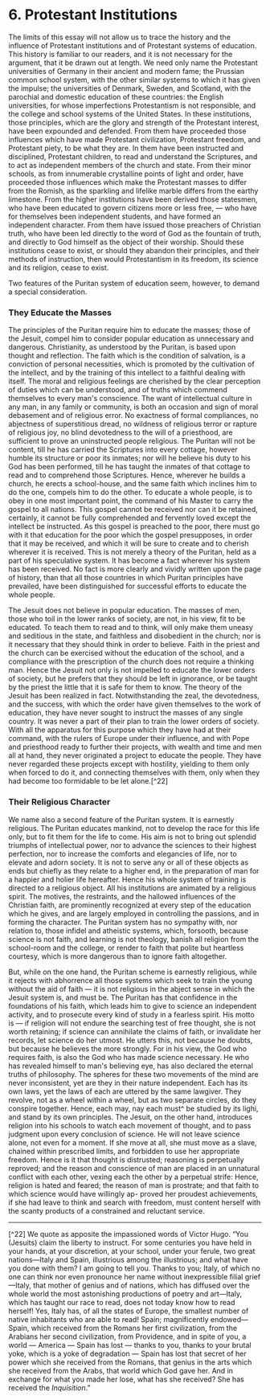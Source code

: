 # 6. Protestant Institutions

The limits of this essay will not allow us to trace the history and the influence of Protestant institutions and of Protestant systems of education. This history is familiar to our readers, and it is not necessary for the argument, that it be drawn out at length. We need only name the Protestant universities of Germany in their ancient and modern fame; the Prussian common school system, with the other similar systems to which it has given the impulse; the universities of Denmark, Sweden, and Scotland, with the parochial and domestic education of these countries: the English universities, for whose imperfections Protestantism is not responsible, and the college and school systems of the United States. In these institutions, those principles, which are the glory and strength of the Protestant interest, have been expounded and defended. From them have proceeded those influences which have made Protestant civilization, Protestant freedom, and Protestant piety, to be what they are. In them have been instructed and disciplined, Protestant children, to read and understand the Scriptures, and to act as independent members of the church and state. From their minor schools, as from innumerable crystalline points of light and order, have proceeded those influences which make the Protestant masses to differ from the Romish, as the sparkling and lifelike marble differs from the earthy limestone. From the higher institutions have been derived those statesmen, who have been educated to govern citizens more or less free, — who have for themselves been independent students, and have formed an independent character. From them have issued those preachers of Christian truth, who have been led directly to the word of God as the fountain of truth, and directly to God himself as the object of their worship. Should these institutions cease to exist, or should they abandon their principles, and their methods of instruction, then would Protestantism in its freedom, its science and its religion, cease to exist.

Two features of the Puritan system of education seem, however, to demand a special consideration.

### They Educate the Masses

The principles of the Puritan require him to educate the masses; those of the Jesuit, compel him to consider popular education as unnecessary and dangerous. Christianity, as understood by the Puritan, is based upon thought and reflection. The faith which is the condition of salvation, is a conviction of personal necessities, which is promoted by the cultivation of the intellect, and by the training of this intellect to a faithful dealing with itself. The moral and religious feelings are cherished by the clear perception of duties which can be understood, and of truths which commend themselves to every man's conscience. The want of intellectual culture in any man, in any family or community, is both an occasion and sign of moral debasement and of religious error. No exactness of formal compliances, no abjectness of superstitious dread, no wildness of religious terror or rapture of religious joy, no blind devotedness to the will of a priesthood, are sufficient to prove an uninstructed people religious. The Puritan will not be content, till he has carried the Scriptures into every cottage, however humble its structure or poor its inmates; nor will he believe his duty to his God has been performed, till he has taught the inmates of that cottage to read and to comprehend those Scriptures. Hence, wherever he builds a church, he erects a school-house, and the same faith which inclines him to do the one, compels him to do the other. To educate a whole people, is to obey in one most important point, the command of his Master to carry the gospel to all nations. This gospel cannot be received nor can it be retained, certainly, it cannot be fully comprehended and fervently loved except the intellect be instructed. As this gospel is preached to the poor, there must go with it that education for the poor which the gospel presupposes, in order that it may be received, and which it will be sure to create and to cherish wherever it is received. This is not merely a theory of the Puritan, held as a part of his speculative system. It has become a fact wherever his system has been received. No fact is more clearly and vividly written upon the page of history, than that all those countries in which Puritan principles have prevailed, have been distinguished for successful efforts to educate the whole people.

The Jesuit does not believe in popular education. The masses of men, those who toil in the lower ranks of society, are not, in his view, fit to be educated. To teach them to read and to think, will only make them uneasy and seditious in the state, and faithless and disobedient in the church; nor is it necessary that they should think in order to believe. Faith in the priest and the church can be exercised without the education of the school, and a compliance with the prescription of the church does not require a thinking man. Hence the Jesuit not only is not impelled to educate the lower orders of society, but he prefers that they should be left in ignorance, or be taught by the priest the little that it is safe for them to know. The theory of the Jesuit has been realized in fact. Notwithstanding the zeal, the devotedness, and the success, with which the order have given themselves to the work of education, they have never sought to instruct the masses of any single country. It was never a part of their plan to train the lower orders of society. With all the apparatus for this purpose which they have had at their command, with the rulers of Europe under their influence, and with Pope and priesthood ready to further their projects, with wealth and time and men all at hand, they never originated a project to educate the people. They have never regarded these projects except with hostility, yielding to them only when forced to do it, and connecting themselves with them, only when they had become too formidable to be let alone.[^22]

### Their Religious Character

We name also a second feature of the Puritan system. It is earnestly religious. The Puritan educates mankind, not to develop the race for this life only, but to fit them for the life to come. His aim is not to bring out splendid triumphs of intellectual power, nor to advance the sciences to their highest perfection, nor to increase the comforts and elegancies of life, nor to elevate and adorn society. It is not to serve any or all of these objects as ends but chiefly as they relate to a higher end, in the preparation of man for a happier and holier life hereafter. Hence his whole system of training is directed to a religious object. All his institutions are animated by a religious spirit. The motives, the restraints, and the hallowed influences of the Christian faith, are prominently recognized at every step of the education which he gives, and are largely employed in controlling the passions, and in forming the character. The Puritan system has no sympathy with, nor relation to, those infidel and atheistic systems, which, forsooth, because science is not faith, and learning is not theology, banish all religion from the school-room and the college, or render to faith that polite but heartless courtesy, which is more dangerous than to ignore faith altogether.

But, while on the one hand, the Puritan scheme is earnestly religious, while it rejects with abhorrence all those systems which seek to train the young without the aid of faith — it is not religious in the abject sense in which the Jesuit system is, and must be. The Puritan has that confidence in the foundations of his faith, which leads him to give to science an independent activity, and to prosecute every kind of study in a fearless spirit. His motto is — if religion will not endure the searching test of free thought, she is not worth retaining; if science can annihilate the claims of faith, or invalidate her records, let science do her utmost. He utters this, not because he doubts, but because he believes the more strongly. For in his view, the God who requires faith, is also the God who has made science necessary. He who has revealed himself to man's believing eye, has also declared the eternal truths of philosophy. The spheres for these two movements of the mind are never inconsistent, yet are they in their nature independent. Each has its own laws, yet the laws of each are uttered by the same lawgiver. They revolve, not as a wheel within a wheel, but as two separate circles, do they conspire together. Hence, each may, nay each must\^ be studied by its lighi, and stand by its own principles. The Jesuit, on the other hand, introduces religion into his schools to watch each movement of thought, and to pass judgment upon every conclusion of science. He will not leave science alone, not even for a moment. If she move at all, she must move as a slave, chained within prescribed limits, and forbidden to use her appropriate freedom. Hence is it that thought is distrusted; reasoning is perpetually reproved; and the reason and conscience of man are placed in an unnatural conflict with each other, vexing each the other by a perpetual strife: Hence, religion is hated and feared; the reason of man is prostrate; and that faith to which science would have willingly ap- proved her proudest achievements, if she had leave to think and search with freedom, must content herself with the scanty products of a constrained and reluctant service.

----

[^22] We quote as apposite the impassioned words of Victor Hugo. “You (Jesuits) claim the liberty to instruct. For some centuries you have held in your hands, at your discretion, at your school, under your ferule, two great nations—Italy and Spain, illustrious among the illustrious; and what have you done with them? I am going to tell you. Thanks to you; Italy, of which no one can think nor even pronounce her name without inexpressible filial grief—Italy, that mother of genius and of nations, which has diffused over the whole world the most astonishing productions of poetry and art—Italy, which has taught our race to read, does not today know how to read herself! Yes, Italy has, of all the states of Europe, the smallest number of native inhabitants who are able to read! Spain; magnificently endowed—Spain, which received from the Romans her first civilization, from the Arabians her second civilization, from Providence, and in spite of you, a world — America — Spain has lost — thanks to you, thanks to your brutal yoke, which is a yoke of degradation — Spain has lost that secret of her power which she received from the Romans, that genius in the arts which she received from the Arabs, that world which God gave her. And in exchange for what you made her lose, what has she received? She has received the *Inquisition*.”
